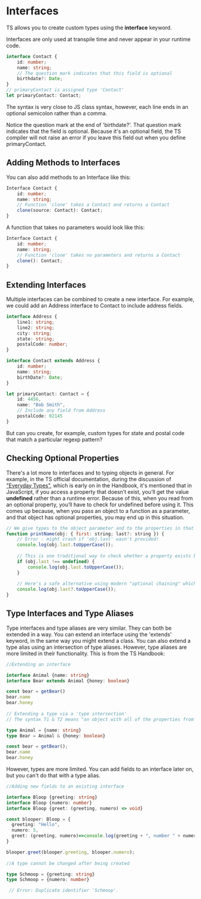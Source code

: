 # Interfaces

TS allows you to create custom types using the **interface** keyword.

Interfaces are only used at transpile time and never appear in your runtime code.

```ts
interface Contact {
    id: number;
    name: string;
    // The question mark indicates that this field is optional
    birthdate?: Date;
}
// primaryContact is assigned type 'Contact'
let primaryContact: Contact;
```

The syntax is very close to JS class syntax, however, each line ends in an optional semicolon rather than a comma.

Notice the question mark at the end of 'birthdate?'. That question mark indicates that the field is optional. Because it's an optional field, the TS compiler will not raise an error if you leave this field out when you define primaryContact.

## Adding Methods to Interfaces

You can also add methods to an Interface like this:

```ts
Interface Contact {
    id: number;
    name: string;
    // Function 'clone' takes a Contact and returns a Contact
    clone(source: Contact): Contact;
}
```

A function that takes no parameters would look like this:

```ts
Interface Contact {
    id: number;
    name: string;
    // Function 'clone' takes no parameters and returns a Contact
    clone(): Contact;
}
```

## Extending Interfaces

Multiple interfaces can be combined to create a new interface. For example, we could add an Address interface to Contact to include address fields.

```ts
interface Address {
    line1: string;
    line2: string;
    city: string;
    state: string;
    postalCode: number;
}

interface Contact extends Address {
    id: number;
    name: string;
    birthDate?: Date;
}

let primaryContact: Contact = {
    id: 4456,
    name: "Bob Smith",
    // Include any field from Address
    postalCode: 02145
}
```

But can you create, for example, custom types for state and postal code that match a particular regexp pattern?

## Checking Optional Properties

There's a lot more to interfaces and to typing objects in general. For example, in the TS official documentation, during the discussion of ["Everyday Types"](https://www.typescriptlang.org/docs/handbook/2/everyday-types.html), which is early on in the Handbook, it's mentioned that in JavaScript, if you access a property that doesn’t exist, you’ll get the value **undefined** rather than a runtime error. Because of this, when you read from an optional property, you’ll have to check for undefined before using it. This comes up because, when you pass an object to a function as a parameter, and that object has optional properties, you may end up in this situation.

```js
// We give types to the object parameter and to the properties in that object
function printName(obj: { first: string; last?: string }) {
    // Error - might crash if 'obj.last' wasn't provided!
    console.log(obj.last.toUpperCase());
    
    // This is one traditional way to check whether a property exists before trying to reference it. There are several.
    if (obj.last !== undefined) {
        console.log(obj.last.toUpperCase());
    }
 
    // Here's a safe alternative using modern "optional chaining" which will return undefined if "last" is undefined or null.
    console.log(obj.last?.toUpperCase());
}
```

## Type Interfaces and Type Aliases

Type interfaces and type aliases are very similar. They can both be extended in a way. You can extend an interface using the 'extends' keyword, in the same way you might extend a class. You can also extend a type alias using an intersection of type aliases. However, type aliases are more limited in their functionality. This is from the TS Handbook:

```ts
//Extending an interface

interface Animal {name: string}
interface Bear extends Animal {honey: boolean}

const bear = getBear() 
bear.name
bear.honey
        
// Extending a type via a 'type intersection'
// The syntax T1 & T2 means "an object with all of the properties from both T1 and T2."

type Animal = {name: string}
type Bear = Animal & {honey: boolean}

const bear = getBear();
bear.name
bear.honey
```

However, types are more limited. You can add fields to an interface later on, but you can't do that with a type alias.

```ts
//Adding new fields to an existing interface

interface Bloop {greeting: string}
interface Bloop {numero: number}
interface Bloop {greet: (greeting, numero) => void}

const blooper: Bloop = {
  greeting: "Hello", 
  numero: 5, 
  greet: (greeting, numero)=>console.log(greeting + ", number " + numero)
}

blooper.greet(blooper.greeting, blooper.numero);
        
//A type cannot be changed after being created

type Schmoop = {greeting: string}
type Schmoop = {numero: number}

 // Error: Duplicate identifier 'Schmoop'.
 ```
